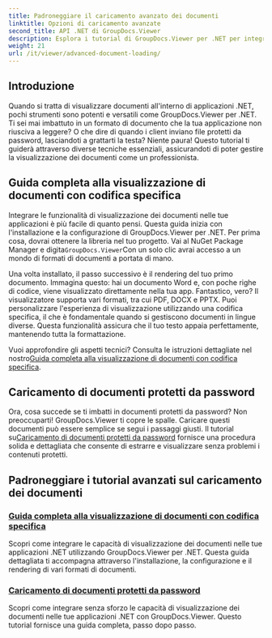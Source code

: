 ```yaml
---
title: Padroneggiare il caricamento avanzato dei documenti
linktitle: Opzioni di caricamento avanzate
second_title: API .NET di GroupDocs.Viewer
description: Esplora i tutorial di GroupDocs.Viewer per .NET per integrare senza sforzo funzionalità avanzate di visualizzazione dei documenti nelle tue applicazioni.
weight: 21
url: /it/viewer/advanced-document-loading/
---
```

## Introduzione

Quando si tratta di visualizzare documenti all'interno di applicazioni .NET, pochi strumenti sono potenti e versatili come GroupDocs.Viewer per .NET. Ti sei mai imbattuto in un formato di documento che la tua applicazione non riusciva a leggere? O che dire di quando i client inviano file protetti da password, lasciandoti a grattarti la testa? Niente paura! Questo tutorial ti guiderà attraverso diverse tecniche essenziali, assicurandoti di poter gestire la visualizzazione dei documenti come un professionista.

## Guida completa alla visualizzazione di documenti con codifica specifica

Integrare le funzionalità di visualizzazione dei documenti nelle tue applicazioni è più facile di quanto pensi. Questa guida inizia con l'installazione e la configurazione di GroupDocs.Viewer per .NET. Per prima cosa, dovrai ottenere la libreria nel tuo progetto. Vai al NuGet Package Manager e digita`GroupDocs.Viewer`Con un solo clic avrai accesso a un mondo di formati di documenti a portata di mano.

Una volta installato, il passo successivo è il rendering del tuo primo documento. Immagina questo: hai un documento Word e, con poche righe di codice, viene visualizzato direttamente nella tua app. Fantastico, vero? Il visualizzatore supporta vari formati, tra cui PDF, DOCX e PPTX. Puoi personalizzare l'esperienza di visualizzazione utilizzando una codifica specifica, il che è fondamentale quando si gestiscono documenti in lingue diverse. Questa funzionalità assicura che il tuo testo appaia perfettamente, mantenendo tutta la formattazione.

 Vuoi approfondire gli aspetti tecnici? Consulta le istruzioni dettagliate nel nostro[Guida completa alla visualizzazione di documenti con codifica specifica](./document-viewing-with-specific-encoding/).

## Caricamento di documenti protetti da password

Ora, cosa succede se ti imbatti in documenti protetti da password? Non preoccuparti! GroupDocs.Viewer ti copre le spalle. Caricare questi documenti può essere semplice se segui i passaggi giusti. Il tutorial su[Caricamento di documenti protetti da password](./loading-password-protected-document/) fornisce una procedura solida e dettagliata che consente di estrarre e visualizzare senza problemi i contenuti protetti.

## Padroneggiare i tutorial avanzati sul caricamento dei documenti
### [Guida completa alla visualizzazione di documenti con codifica specifica](./document-viewing-with-specific-encoding/)
Scopri come integrare le capacità di visualizzazione dei documenti nelle tue applicazioni .NET utilizzando GroupDocs.Viewer per .NET. Questa guida dettagliata ti accompagna attraverso l'installazione, la configurazione e il rendering di vari formati di documenti.
### [Caricamento di documenti protetti da password](./loading-password-protected-document/)
Scopri come integrare senza sforzo le capacità di visualizzazione dei documenti nelle tue applicazioni .NET con GroupDocs.Viewer. Questo tutorial fornisce una guida completa, passo dopo passo.